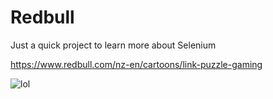 # Redbull
Just a quick project to learn more about Selenium

https://www.redbull.com/nz-en/cartoons/link-puzzle-gaming

![lol](https://i.imgur.com/VmmvlZC.gif)

